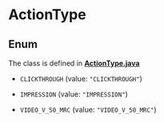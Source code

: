 

# ActionType

## Enum

The class is defined in **[ActionType.java](../../src/main/java/org/openapitools/model/ActionType.java)**


* `CLICKTHROUGH` (value: `"CLICKTHROUGH"`)

* `IMPRESSION` (value: `"IMPRESSION"`)

* `VIDEO_V_50_MRC` (value: `"VIDEO_V_50_MRC"`)



